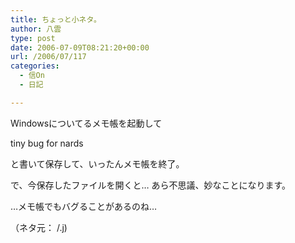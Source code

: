 ```yaml
---
title: ちょっと小ネタ。
author: 八雲
type: post
date: 2006-07-09T08:21:20+00:00
url: /2006/07/117
categories:
  - 信On
  - 日記

---
```

Windowsについてるメモ帳を起動して

tiny bug for nards

と書いて保存して、いったんメモ帳を終了。
  
で、今保存したファイルを開くと… あら不思議、妙なことになります。

…メモ帳でもバグることがあるのね…

（ネタ元： /.j)